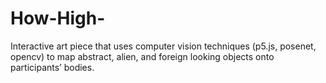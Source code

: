# How-High-
Interactive art piece that uses computer vision techniques (p5.js, posenet, opencv) to map abstract, alien, and foreign looking objects onto participants’ bodies.
